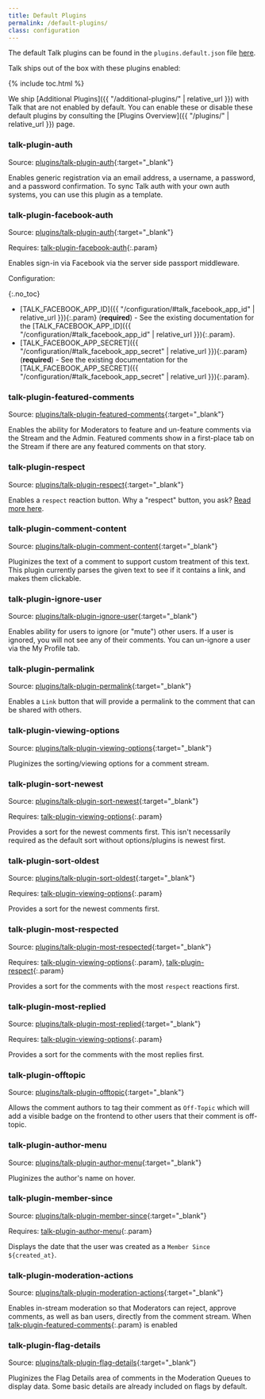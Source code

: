 ```yaml
---
title: Default Plugins
permalink: /default-plugins/
class: configuration
---
```


The default Talk plugins can be found in the `plugins.default.json` file
[here](https://github.com/coralproject/talk/blob/master/plugins.default.json).

Talk ships out of the box with these plugins enabled:

{% include toc.html %}

We ship [Additional Plugins]({{ "/additional-plugins/" | relative_url }}) with
Talk that are not enabled by default. You can enable these or disable these
default plugins by consulting the [Plugins Overview]({{ "/plugins/" | relative_url }})
page.

### talk-plugin-auth

Source: [plugins/talk-plugin-auth](https://github.com/coralproject/talk/tree/master/plugins/talk-plugin-auth){:target="_blank"}

Enables generic registration via an email address, a username, a password, and a
password confirmation. To sync Talk auth with your own auth systems, you can use
this plugin as a template.

### talk-plugin-facebook-auth

Source: [plugins/talk-plugin-auth](https://github.com/coralproject/talk/tree/master/plugins/talk-plugin-auth){:target="_blank"}

Requires: [talk-plugin-facebook-auth](#talk-plugin-facebook-auth){:.param}

Enables sign-in via Facebook via the server side passport middleware.

Configuration:

{:.no_toc}

- [TALK_FACEBOOK_APP_ID]({{ "/configuration/#talk_facebook_app_id" | relative_url }}){:.param} (**required**) - See the existing documentation for the [TALK_FACEBOOK_APP_ID]({{ "/configuration/#talk_facebook_app_id" | relative_url }}){:.param}.
- [TALK_FACEBOOK_APP_SECRET]({{ "/configuration/#talk_facebook_app_secret" | relative_url }}){:.param} (**required**) - See the existing documentation for the [TALK_FACEBOOK_APP_SECRET]({{ "/configuration/#talk_facebook_app_secret" | relative_url }}){:.param}.

### talk-plugin-featured-comments

Source: [plugins/talk-plugin-featured-comments](https://github.com/coralproject/talk/tree/master/plugins/talk-plugin-featured-comments){:target="_blank"}

Enables the ability for Moderators to feature and un-feature comments via the
Stream and the Admin. Featured comments show in a first-place tab on the Stream
if there are any featured comments on that story.

### talk-plugin-respect

Source: [plugins/talk-plugin-respect](https://github.com/coralproject/talk/tree/master/plugins/talk-plugin-respect){:target="_blank"}

Enables a `respect` reaction button. Why a "respect" button, you ask?
[Read more here](https://mediaengagement.org/research/engagement-buttons/).

### talk-plugin-comment-content

Source: [plugins/talk-plugin-comment-content](https://github.com/coralproject/talk/tree/master/plugins/talk-plugin-comment-content){:target="_blank"}

Pluginizes the text of a comment to support custom treatment of this text. This
plugin currently parses the given text to see if it contains a link, and makes
them clickable.

### talk-plugin-ignore-user

Source: [plugins/talk-plugin-ignore-user](https://github.com/coralproject/talk/tree/master/plugins/talk-plugin-ignore-user){:target="_blank"}

Enables ability for users to ignore (or "mute") other users. If a user is
ignored, you will not see any of their comments. You can un-ignore a user via
the My Profile tab.

### talk-plugin-permalink

Source: [plugins/talk-plugin-permalink](https://github.com/coralproject/talk/tree/master/plugins/talk-plugin-permalink){:target="_blank"}

Enables a `Link` button that will provide a permalink to the comment that can be
shared with others.

### talk-plugin-viewing-options

Source: [plugins/talk-plugin-viewing-options](https://github.com/coralproject/talk/tree/master/plugins/talk-plugin-viewing-options){:target="_blank"}

Pluginizes the sorting/viewing options for a comment stream.

### talk-plugin-sort-newest

Source: [plugins/talk-plugin-sort-newest](https://github.com/coralproject/talk/tree/master/plugins/talk-plugin-sort-newest){:target="_blank"}

Requires: [talk-plugin-viewing-options](#talk-plugin-viewing-options){:.param}

Provides a sort for the newest comments first. This isn't necessarily required
as the default sort without options/plugins is newest first.

### talk-plugin-sort-oldest

Source: [plugins/talk-plugin-sort-oldest](https://github.com/coralproject/talk/tree/master/plugins/talk-plugin-sort-oldest){:target="_blank"}

Requires: [talk-plugin-viewing-options](#talk-plugin-viewing-options){:.param}

Provides a sort for the newest comments first.

### talk-plugin-most-respected

Source: [plugins/talk-plugin-most-respected](https://github.com/coralproject/talk/tree/master/plugins/talk-plugin-most-respected){:target="_blank"}

Requires: [talk-plugin-viewing-options](#talk-plugin-viewing-options){:.param}, [talk-plugin-respect](#talk-plugin-respect){:.param}

Provides a sort for the comments with the most `respect` reactions first.

### talk-plugin-most-replied

Source: [plugins/talk-plugin-most-replied](https://github.com/coralproject/talk/tree/master/plugins/talk-plugin-most-replied){:target="_blank"}

Requires: [talk-plugin-viewing-options](#talk-plugin-viewing-options){:.param}

Provides a sort for the comments with the most replies first.

### talk-plugin-offtopic

Source: [plugins/talk-plugin-offtopic](https://github.com/coralproject/talk/tree/master/plugins/talk-plugin-offtopic){:target="_blank"}

Allows the comment authors to tag their comment as `Off-Topic` which will add a
visible badge on the frontend to other users that their comment is off-topic.

### talk-plugin-author-menu

Source: [plugins/talk-plugin-author-menu](https://github.com/coralproject/talk/tree/master/plugins/talk-plugin-author-menu){:target="_blank"}

Pluginizes the author's name on hover.

### talk-plugin-member-since

Source: [plugins/talk-plugin-member-since](https://github.com/coralproject/talk/tree/master/plugins/talk-plugin-member-since){:target="_blank"}

Requires: [talk-plugin-author-menu](#talk-plugin-author-menu){:.param}

Displays the date that the user was created as a `Member Since ${created_at}`.

### talk-plugin-moderation-actions

Source: [plugins/talk-plugin-moderation-actions](https://github.com/coralproject/talk/tree/master/plugins/talk-plugin-moderation-actions){:target="_blank"}

Enables in-stream moderation so that Moderators can reject, approve comments,
as well as ban users, directly from the comment stream. When [talk-plugin-featured-comments](#talk-plugin-featured-comments){:.param} is enabled

### talk-plugin-flag-details

Source: [plugins/talk-plugin-flag-details](https://github.com/coralproject/talk/tree/master/plugins/talk-plugin-flag-details){:target="_blank"}

Pluginizes the Flag Details area of comments in the Moderation Queues to display
data. Some basic details are already included on flags by default.
